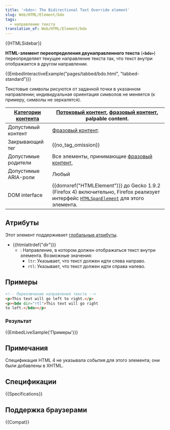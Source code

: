 ```yaml
---
title: '<bdo>: The Bidirectional Text Override element'
slug: Web/HTML/Element/bdo
tags:
  - направление текста
translation_of: Web/HTML/Element/bdo
---
```


{{HTMLSidebar}}

**HTML-элемент переопределения двунаправленного текста** (**`<bdo>`**) переопределяет текущее направление текста так, что текст внутри отображается в другом направлении.

{{EmbedInteractiveExample("pages/tabbed/bdo.html", "tabbed-standard")}}

Текстовые символы рисуются от заданной точки в указанном направлении; индивидуальная ориентация символов не меняется (к примеру, символы не зеркалятся).

| [Категории контента](/ru/docs/HTML/Content_categories) | [Потоковый контент](/ru/docs/HTML/Content_categories#Flow_content), [фразовый контент](/ru/docs/HTML/Content_categories#Phrasing_content), palpable content.                           |
| ------------------------------------------------------ | -------------------------------------------------------------------------------------------------------------------------------------------------------------------------------------- |
| Допустимый контент                                     | [Фразовый контент](/ru/docs/HTML/Content_categories#Phrasing_content).                                                                                                                 |
| Закрывающий тег                                        | {{no_tag_omission}}                                                                                                                                                               |
| Допустимые родители                                    | Все элементы, принимающие [фразовый контент](/ru/docs/HTML/Content_categories#Phrasing_content),                                                                                       |
| Допустимые ARIA-роли                                   | Любый                                                                                                                                                                                  |
| DOM interface                                          | {{domxref("HTMLElement")}} до Gecko 1.9.2 (Firefox 4) включительно, Firefox реализует интерфейс [`HTMLSpanElement`](/en-US/docs/Web/API/HTMLSpanElement) для этого элемента. |

## Атрибуты

Этот элемент поддерживает [глобальные атрибуты](/ru/docs/HTML/Global_attributes).

- {{htmlattrdef("dir")}}
  - : Направление, в котором должен отображаться текст внутри элемента. Возможные значения:
    - `ltr`: Указывает, что текст должен идти слева направо.
    - `rtl`: Указывает, что текст должен идти справа налево.

## Примеры

```html
<!-- Переключение направления текста -->
<p>This text will go left to right.</p>
<p><bdo dir="rtl">This text will go right
to left.</bdo></p>
```

### Результат

{{EmbedLiveSample('Примеры')}}

## Примечания

Спецификация HTML 4 не указывала события для этого элемента; они были добавлены в XHTML.

## Спецификации

{{Specifications}}

## Поддержка браузерами

{{Compat}}
